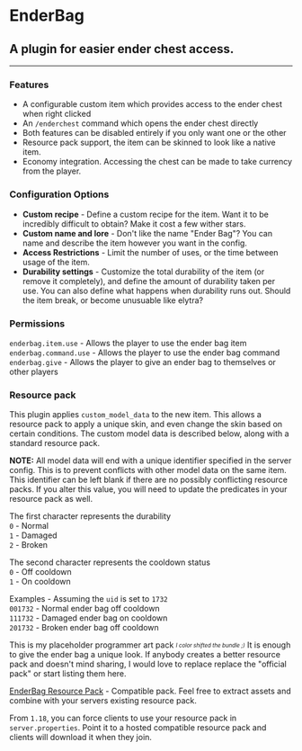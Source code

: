 # EnderBag
## A plugin for easier ender chest access.
---
### Features
- A configurable custom item which provides access to the ender chest when right clicked
- An `/enderchest` command which opens the ender chest directly
- Both features can be disabled entirely if you only want one or the other
- Resource pack support, the item can be skinned to look like a native item.
- Economy integration. Accessing the chest can be made to take currency from the player.

### Configuration Options
- **Custom recipe** - Define a custom recipe for the item. Want it to be incredibly difficult to obtain? Make it cost a few wither stars.
- **Custom name and lore** - Don't like the name "Ender Bag"? You can name and describe the item however you want in the config.
- **Access Restrictions** - Limit the number of uses, or the time between usage of the item.
- **Durability settings** - Customize the total durability of the item (or remove it completely), and define the amount of durability taken per use. You can also define what happens when durability runs out. Should the item break, or become unusuable like elytra?

### Permissions
`enderbag.item.use` - Allows the player to use the ender bag item  
`enderbag.command.use` - Allows the player to use the ender bag command  
`enderbag.give` - Allows the player to give an ender bag to themselves or other players

### Resource pack
This plugin applies `custom_model_data` to the new item. This allows a resource pack to apply a unique skin, and even change the skin based on certain conditions. The custom model data is described below, along with a standard resource pack. 

**NOTE:** All model data will end with a unique identifier specified in the server config. This is to prevent conflicts with other model data on the same item. This identifier can be left blank if there are no possibly conflicting resource packs. If you alter this value, you will need to update the predicates in your resource pack as well.

The first character represents the durability  
`0` - Normal  
`1` - Damaged  
`2` - Broken

The second character represents the cooldown status  
`0` - Off cooldown  
`1` - On cooldown

Examples - Assuming the `uid` is set to `1732`  
`001732` - Normal ender bag off cooldown  
`111732` - Damaged ender bag on cooldown  
`201732` - Broken ender bag off cooldown

This is my placeholder programmer art pack <sub><sup>*I color shifted the bundle ;)*</sup></sub> It is enough to give the ender bag a unique look. If anybody creates a better
resource pack and doesn't mind sharing, I would love to replace replace the "official pack" or start listing them here.

[EnderBag Resource Pack](http://mries.org/PUBLIC/EnderBag_Resource_Pack.zip) - Compatible pack. Feel free to extract assets and combine with your servers existing resource pack.

From `1.18`, you can force clients to use your resource pack in `server.properties`. Point it to a hosted compatible resource pack and clients will download it when they join.